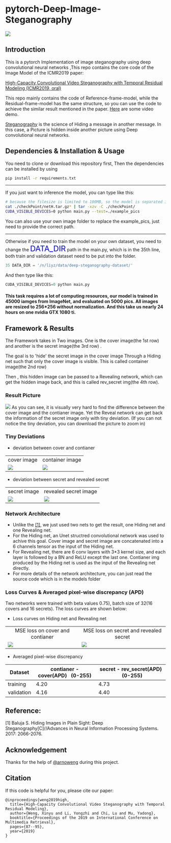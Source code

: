 # pytorch-Deep-Image-Steganography



<img src = 'result/title.png'>

## Introduction
This is a pytorch Implementation of image steganography using deep convolutional neural networks ,This repo contains the core code of the Image Model of the ICMR2019 paper:

[High-Capacity Convolutional Video Steganography with Temporal Residual Modeling (ICMR2019, oral)](https://dl.acm.org/doi/abs/10.1145/3323873.3325011)

This repo mainly contains the code of Reference-frame-model, while the Residual-frame-model has the same structure, so you can use the code to achieve the similar result mentioned in the paper. [Here](https://drive.google.com/drive/folders/18_KM0txeoFhsBbj-NU6d4ttviyNj4NGa?usp=sharing) are some video demo.

[Steganography](https://en.wikipedia.org/wiki/Steganography) is the science of Hiding a message in another message. In this case, a Picture is hidden inside another picture using Deep convolutional neural networks.

 
## Dependencies & Installation & Usage
You need to clone or download this repository first, Then the dependencies can be installed by using 
```bash
pip install -r requirements.txt
```
---
If you just want to inference the model, you can type like this:
```bash
# because the filesize is limited to 100MB, so the model is separated into 2 file netH.tar.gz.1 and netH.tar.gz.2 in the checkPoint folder
cat ./checkPoint/netH.tar.gz* | tar -xzv -C ./checkPoint/
CUDA_VISIBLE_DEVICES=0 python main.py --test=./example_pics
```
You can also use your own image folder to replace the example_pics, just need to provide the correct path.

----

Otherwise if you need to train the model on your own dataset, you need to change the <font color=blue size=5>DATA_DIR</font> path in the main.py, which is in the 35th line, both train and validation dataset need to be put into the folder.
```python
35 DATA_DIR = '/n/liyz/data/deep-steganography-dataset/'
```
And then type like this:
```python
CUDA_VISIBLE_DEVICES=0 python main.py 
```


#### This task requires a lot of computing resources, our model is trained in 45000 iamges from ImageNet, and evaluated on 5000 pics. All images are resized to 256*256 without normalization. And this take us nearly 24 hours on one nvidia GTX 1080 ti.



## Framework & Results
The Framework takes in Two images. One is the cover image(the 1st row) and another is the secret image(the 3rd row) . 

The goal is to 'hide' the secret image in the cover image Through a Hiding net such that only the cover image is visible. This is called container image(the 2nd row)

Then , this hidden image can be passed to a Revealing network, which can get the hidden image back, and this is called rev_secret img(the 4th row).
### Result Picture

<img src = 'result/1.png'>
As you can see, it is visually very hard to find the difference between the cover image and the contianer image. Yet the Reveal network can get back the information of the secret image only with tiny deviation. (If you can not notice the tiny deviation, you can download the picture to zoom in)

### Tiny Deviations 
* deviation between cover and contianer 
<table align='center'>
<tr align='center'>
<td> cover image </td>
<td> container image </td>
</tr>
<tr>
<td><img src = 'result/cover.png'>
<td><img src = 'result/container.png'>
</tr>
</table>



* deviation between secret and revealed secret 
<table align='center'>
<tr align='center'>
<td> secret image </td>
<td> revealed secret image </td>
</tr>
<tr>
<td><img src = 'result/secret.png'>
<td><img src = 'result/rev_secret.png'>
</tr>
</table>
  





### Network Architecture 
- Unlike the [[1]](https://papers.nips.cc/paper/6802-hiding-images-in-plain-sight-deep-steganography), we just used two nets to get the result, one Hiding net and one Revealing net.
- For the Hiding net, an Unet structred convolutional network was used to achive this goal. Cover image and secret image are concatenated into a 6 channels tensor as the input of the Hiding net.
- For Revealing net, there are 6 conv layers with 3*3 kernel size, and each layer is followed by a BN and ReLU except the last one. Contianer img produced by the Hiding net is used as the input of the Revealing net directly.
- For more details of the network architecture, you can just read the source code which is in the models folder

### Loss Curves & Averaged pixel-wise discrepancy (APD) 
Two networks were trained with beta values 0.75), batch size of 32(16 covers and 16 secrets). The loss curves are shown below:
* Loss curves on Hiding net and Revealing net 
<table align='center'>
<tr align='center'>
<td> MSE loss on cover and contianer </td>
<td> MSE loss on secret and revealed secret</td>
</tr>
<tr>
<td><img src = 'result/Hloss.png'>
<td><img src = 'result/Rloss.png'>
</tr>
</table>

* Averaged pixel-wise discrepancy

Dataset| contianer - cover(APD)    (0-255)| secret - rev_secret(APD)     (0-255)|
----|----------------| --------------------|
training| 4.20 |4.73 |
validation|4.16 |4.40 |

## Reference: 

[1] Baluja S. Hiding Images in Plain Sight: Deep Steganography[C]//Advances in Neural Information Processing Systems. 2017: 2066-2076.

## Acknowledgement
Thanks for the help of [@arnoweng](https://github.com/arnoweng) during this project. 


## Citation
If this code is helpful for you, please cite our paper:
```
@inproceedings{weng2019high,
  title={High-Capacity Convolutional Video Steganography with Temporal Residual Modeling},
  author={Weng, Xinyu and Li, Yongzhi and Chi, Lu and Mu, Yadong},
  booktitle={Proceedings of the 2019 on International Conference on Multimedia Retrieval},
  pages={87--95},
  year={2019}
}
```

